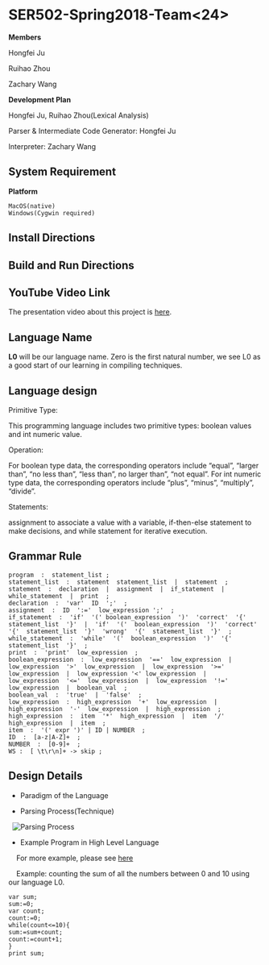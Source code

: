 # SER502-Spring2018-Team<24>

**Members**

Hongfei Ju

Ruihao Zhou

Zachary Wang

**Development Plan**

Hongfei Ju, Ruihao Zhou(Lexical Analysis)

Parser & Intermediate Code Generator: Hongfei Ju

Interpreter: Zachary Wang


## System Requirement

**Platform**

    MacOS(native)
    Windows(Cygwin required)


## Install Directions







## Build and Run Directions







## YouTube Video Link

The presentation video about this project is [here](https://www.youtube.com/).

## Language Name

**L0** will be our language name.
Zero is the first natural number, we see L0 as a good start of our learning in compiling techniques.

## Language design

Primitive Type: 

This programming language includes two primitive types: boolean values and int numeric value. 

Operation:

For boolean type data, the corresponding operators include “equal”, “larger than”, “no less than”, “less than”, no larger than”, “not equal”. For int numeric type data, the corresponding operators include “plus”, “minus”, “multiply”, “divide”.

Statements: 

assignment to associate a value with a variable, if-then-else statement to make decisions, and while statement for iterative execution.



## Grammar Rule

```
program  :  statement_list ;
statement_list  :  statement  statement_list  |  statement  ;
statement  :  declaration  |  assignment  |  if_statement  |  while_statement  |  print  ;
declaration  :  'var'  ID  ';'  ;
assignment  :  ID  ':='  low_expression ';'  ;
if_statement  :  'if'  '(' boolean_expression  ')'  'correct'  '{'  statement_list  '}'  |  'if'  '('  boolean_expression  ')'  'correct'  '{'  statement_list  '}'  'wrong'  '{'  statement_list  '}'  ;
while_statement  :  'while'  '('  boolean_expression  ')'  '{'  statement_list  '}'  ;
print  :  'print'  low_expression  ;
boolean_expression  :  low_expression  '=='  low_expression  |  low_expression  '>'  low_expression  |  low_expression  '>='   low_expression  |  low_expression '<' low_expression  |  low_expression  '<='  low_expression  |  low_expression  '!='  low_expression  |  boolean_val  ;
boolean_val  :  'true'  |  'false'  ;
low_expression  :  high_expression  '+'  low_expression  |  high_expression  '-'  low_expression  |  high_expression  ;
high_expression  :  item  '*'  high_expression  |  item  '/'  high_expression  |  item  ;
item  :  '(' expr ')' | ID | NUMBER  ;
ID  :  [a-z|A-Z]+  ;
NUMBER  :  [0-9]+  ;
WS :  [ \t\r\n]+ -> skip ;
```

## Design Details
* Paradigm of the Language
	

* Parsing Process(Technique)

   ![Parsing Process](https://github.com/HongfeiJu/SER502-Spring2018-Team-24/blob/master/doc/Parsing%20process.png)
		


* Example Program in High Level Language

     For more example, please see [here](https://github.com/HongfeiJu/SER502-Spring2018-Team-24/tree/master/data)
	
     Example: counting the sum of all the numbers between 0 and 10 using our language L0.

```
var sum;
sum:=0;
var count;
count:=0;
while(count<=10){
sum:=sum+count;
count:=count+1;
}
print sum;
```
  



